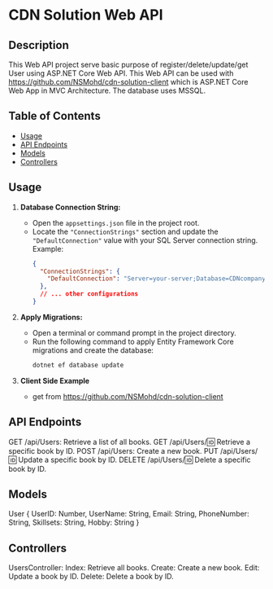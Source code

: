 # CDN Solution Web API

## Description

This Web API project serve basic purpose of register/delete/update/get User using ASP.NET Core Web API. This Web API can be used with https://github.com/NSMohd/cdn-solution-client which is ASP.NET Core Web App in MVC Architecture. The database uses MSSQL.

## Table of Contents

- [Usage](#usage)
- [API Endpoints](#api-endpoints)
- [Models](#models)
- [Controllers](#controllers)

## Usage

1. **Database Connection String:**
   - Open the `appsettings.json` file in the project root.
   - Locate the `"ConnectionStrings"` section and update the `"DefaultConnection"` value with your SQL Server connection string. Example:
     ```json
     {
       "ConnectionStrings": {
         "DefaultConnection": "Server=your-server;Database=CDNcompany;Integrated Security=True;"
       },
       // ... other configurations
     }
     ```

2. **Apply Migrations:**
   - Open a terminal or command prompt in the project directory.
   - Run the following command to apply Entity Framework Core migrations and create the database:
     ```bash
     dotnet ef database update
     ```

3. **Client Side Example**
    - get from https://github.com/NSMohd/cdn-solution-client    

## API Endpoints

GET /api/Users: Retrieve a list of all books.
GET /api/Users/:id: Retrieve a specific book by ID.
POST /api/Users: Create a new book.
PUT /api/Users/:id: Update a specific book by ID.
DELETE /api/Users/:id: Delete a specific book by ID.

## Models

User
{
  UserID: Number,
  UserName: String,
  Email: String,
  PhoneNumber: String,
  Skillsets: String,
  Hobby: String
}

## Controllers

UsersController:
Index: Retrieve all books.
Create: Create a new book.
Edit: Update a book by ID.
Delete: Delete a book by ID.


